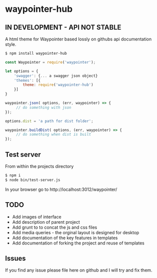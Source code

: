 # waypointer-hub

## IN DEVELOPMENT - API NOT STABLE

A html theme for Waypointer based lossly on githubs api documentation style.

```bash
$ npm install waypointer-hub
```

``` javascript
const Waypointer = require('waypointer');

let options = {
    'swagger': {... a swagger json object}
    'themes': [{
        theme: require('waypointer-hub')
    }]
}

waypointer.json( options, (err, waypointer) => {
     // do something with json
});

options.dist = 'a path for dist folder';

waypointer.buildDist( options, (err, waypointer) => {
     // do something when dist is built
});
```

## Test server
From within the projects directory
```bash
$ npm i
$ node bin/test-server.js
```
In your browser go to http://localhost:3012/waypointer/

## TODO
* Add images of interface
* Add description of parent project
* Add grunt to to concat the js and css files
* Add media queries - the orginal layout is designed for desktop
* Add documentation of the key features in templates
* Add documentation of forking the project and reuse of templates

## Issues
If you find any issue please file here on github and I will try and fix them.